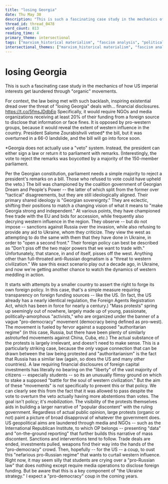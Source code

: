 ```yaml
---
title: "losing Georgia"
date: Thu May 30
description: "This is such a fascinating case study in the mechanics of how US imperial interests get laundered through 'organic' movements. For context, the law being met..."
thread_id: thread_0478
word_count: 813
reading_time: 4
primary_theme: intersectional
tags: ["marxism_historical materialism", "fascism analysis", "political economy", "imperialism_colonialism", "cultural criticism", "covid_public health politics", "organizational theory"]
intersectional_themes: ["marxism_historical materialism", "fascism analysis", "political economy", "imperialism_colonialism", "cultural criticism", "covid_public health politics", "organizational theory"]
---
```


# losing Georgia

This is such a fascinating case study in the mechanics of how US imperial interests get laundered through "organic" movements.

For context, the law being met with such backlash, inspiring existential dread over the threat of "losing Georgia" deals with... financial disclosures. https://t.co/5fmsJDdbEp Specifically, it would require NGOs and media organizations receiving at least 20% of their funding from a foreign source to disclose that information or face fines. It is opposed by pro-western groups, because it would reveal the extent of western influence in the country. President Salome Zourabishvili vetoed* the bill, but it was overturned in a 66-0 landslide, and the bill will go into force soon.

*Georgia does not actually use a "veto" system. Instead, the president can either sign a law or return it to parliament with remarks. (Interestingly, the vote to reject the remarks was boycotted by a majority of the 150-member parliament.

Per the Georgian constitution, parliament needs a simple majority to reject a president's remarks on a bill. Those who refused to vote could have upheld the veto.) The bill was championed by the coalition government of Georgian Dream and People's Power -- the latter of which split from the former over "tactical" disagreements, but they are still ideologically aligned. Their primary shared ideology is "Georgian sovereignty." They are eclectic, shifting their positions to match a changing vision of what it means to "make Georgia strong and independent." At various points, they have championed free trade with the EU and bids for accession, while frequently also decrying western influence in the region. They observe -- but do not impose -- sanctions against Russia over the invasion, while also refusing to provide any aid to Ukraine, whom they criticize. They view the west as attempting to do the same with them that they have done in Ukraine, in order to "open a second front." Their foreign policy can best be described as "Don't piss off the two major powers that we want to trade with." Unfortunately, that stance, in and of itself, pisses off the west. Anything other than full-throated anti-Russian dogmatism is a "threat to western civilization." We saw this exact scenario play out a decade ago, in Ukraine, and now we're getting another chance to watch the dynamics of western meddling in action.

It starts with attempts by a smaller country to assert the right to forge its own foreign policy. In this case, that's a simple measure requiring transparency on foreign funding sources -- like the US. (In fact, the US already has a nearly identical regulation, the Foreign Agents Registration Act, which has been in force for nearly a century.) "Mass protests" spring up seemingly out of nowhere, largely made up of young, passionate, politically-amorphous "activists," who are organized under the banner of a vague "pro-democracy" movement (democracy being defined as pro-west). The movement is fueled by fervor against a supposed "authoritarian regime" (in this case, Russia, but there have been plenty of similarly astroturfed movements against China, Cuba, etc.) The actual substance of the protests is largely irrelevant, and doesn't need to make sense. This is a particularly striking case, because the *only* vague connection that can be drawn between the law being protested and "authoritarianism" is the fact that Russia has a similar law (again, so does the US and many other countries). A law requiring financial disclosures of foreign capital investments has literally no bearing on the "liberty" of the vast majority of citizens -- especially students -- so its an unusually flimsy ground on which to stake a supposed "battle for the soul of western civilization." But the aim of these "movements" is not specifically to prevent this or that policy. We can clearly see this from the fact that it was allowed to pass despite the vote to overturn the veto actually having more abstentions than votes. The goal isn't policy; it's *mobilization*. The visibility of the protests themselves aids in building a larger narrative of  "popular discontent" with the ruling government. Regardless of actual public opinion, large protests (organic or not) paint a picture of broad disapproval of whatever the government does. US geopolitical aims are laundered through media and NGOs -- such as the International Republican Institute, to which OP belongs -- presenting "data" and "on-the-ground reporting" that further builds this narrative of mass discontent. Sanctions and interventions tend to follow. Trade deals are ended, investments pulled, weapons find their way into the hands of the "pro-democracy" crowd. Then, hopefully -- for the US -- a coup, to oust this "nefarious pro-Russian regime" that wants to curtail western influence. Right now, it may seem silly that students are crying over a "pro-Russian law" that does nothing except require media operations to disclose foreign funding. But be aware that this is a key component of "the Ukraine strategy." I expect a "pro-democracy" coup in the coming years.